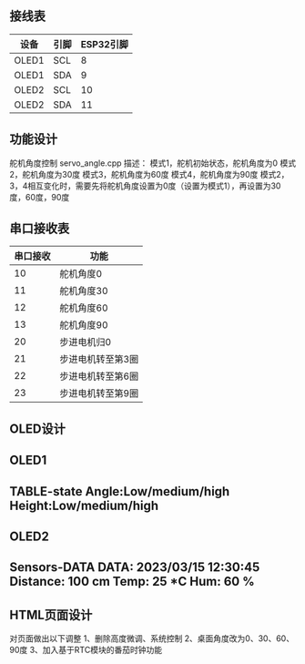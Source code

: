 ## 接线表    

| 设备  | 引脚 | ESP32引脚 |
| ----- | ---- | --------- |
| OLED1 | SCL  | 8         |
| OLED1 | SDA  | 9         |
| OLED2 | SCL  | 10        |
| OLED2 | SDA  | 11        |


## 功能设计

舵机角度控制
servo_angle.cpp
描述：
模式1，舵机初始状态，舵机角度为0
模式2，舵机角度为30度
模式3，舵机角度为60度
模式4，舵机角度为90度
模式2，3，4相互变化时，需要先将舵机角度设置为0度（设置为模式1），再设置为30度，60度，90度

## 串口接收表    

| 串口接收 | 功能              |
| -------- | ----------------- |
| 10       | 舵机角度0         |
| 11       | 舵机角度30        |
| 12       | 舵机角度60        |
| 13       | 舵机角度90        |
| 20       | 步进电机归0       |
| 21       | 步进电机转至第3圈 |
| 22       | 步进电机转至第6圈 |
| 23       | 步进电机转至第9圈 |

## OLED设计

OLED1
--------------------
TABLE-state
Angle:Low/medium/high
Height:Low/medium/high
---------------------

OLED2
--------------------
Sensors-DATA
DATA: 2023/03/15 12:30:45
Distance: 100 cm
Temp: 25 *C
Hum: 60 %
---------------------



## HTML页面设计

对页面做出以下调整
1、删除高度微调、系统控制
2、桌面角度改为0、30、60、90度
3、加入基于RTC模块的番茄时钟功能